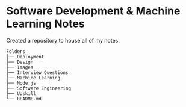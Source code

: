 # Software Development & Machine Learning Notes

Created a repository to house all of my notes.
```
Folders
├── Deployment
├── Design
├── Images
├── Interview Questions
├── Machine Learning
├── Node.js
├── Software Engineering
├── Upskill
└── README.md
```
